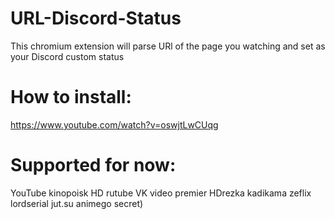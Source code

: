 # URL-Discord-Status
This chromium extension will parse URl of the page you watching and set as your Discord custom status
# How to install:
https://www.youtube.com/watch?v=oswjtLwCUqg 
# Supported for now:
YouTube
kinopoisk HD
rutube
VK video
premier
HDrezka
kadikama
zeflix
lordserial
jut.su
animego
secret)